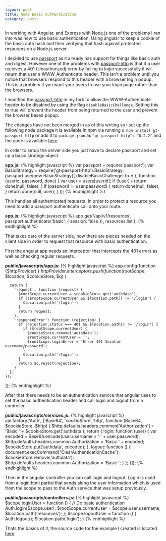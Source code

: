 ```yaml
---
layout: post
title: Node Basic Authentication
category: posts
---
```


In working with Angular, and Express with Node.js one of the problems I ran into was how to use basic authentication.  Using angular to keep a cookie of the basic auth hash and then verifying that hash against protected resources on a Node.js server.

I decided to use [passport](passport) as it already has support for things like basic auth and digest.  However one of the problems with [passport-http](passport-http) is that if a user
recieves a 401 (Unauthorized) error by failing to login successfully it will return that user a WWW-Authenticate header.  This isn't a problem until you notice that browsers respond to this header with a browser login popup.  This is a problem if you want your users to use your login page rather than the browsers.

I modified the [passport-http](passport-http) in my fork to allow the WWW-Authenticate header to be disabled by using the flag `disableBasicChallenge`. Setting this to true will prevent the header from being returned to the user and prevent the browser based popup.

The changes have not been merged in as of this writing so I set up the following node package it is available in npm via running `$ npm install gt-passport-http` or add it to `package.json` as `"gt-passport-http": "0.2.2"` and the code is available [here](gt-passport-http).

In order to setup the server side you just have to declare passport and set up a basic strategy object.

**app.js:**
{% highlight javascript %}
var passport = require('passport');
var BasicStrategy = require('gt-passport-http').BasicStrategy;
passport.use(new BasicStrategy({ disableBasicChallenge: true },
  function (userid, password, done) {
    var user = users[userid];
    if (!user) {
      return done(null, false);
    }
    if (password != user.password) {
      return done(null, false);
    }
    return done(null, user);
  }
));
{% endhighlight %}

This handles all authenticated requests. In order to protect a resource you need to add a passport authenticate call onto your route.

**app.js:**
{% highlight javascript %}
app.get('/api/v1/resources',
  passport.authenticate('basic', { session: false }),
  resources.list
);
{% endhighlight %}

That takes care of the server side, now there are pieces needed on the client side in order to request that resource with basic authentication.

First the angular app needs an interceptor that intercepts the 401 errors as well as checking regular requests.

**public/javascripts/app.js:**
{% highlight javascript %}
app.config(function ($httpProvider) {
  $httpProvider.interceptors.push(
    function ($rootScope, $location, $cookieStore, $q) {

      return {
        'request': function (request) {
          $rootScope.currentUser = $cookieStore.get('authdata');
          if (!$rootScope.currentUser && $location.path() != '/login') {
            $location.path('/login');
          }
          return request;
        },
        'responseError': function (rejection) {
          if (rejection.status === 401 && $location.path() != '/login') {
            if ($rootScope.currentUser) {
              $cookieStore.remove('authdata');
              $rootScope.currentUser = '';
              $rootScope.loginError = 'Error 401 Invalid username/password';
            }
            $location.path('/login');
          }
          return $q.reject(rejection);
        }
      };
    });
});
{% endhighlight %}

After that there needs to be an authentication service that angular uses to set the basic authentication header and call login and logout from a controller.

**public/javascripts/services.js:**
{% highlight javascript %}
api.factory('Auth', ['Base64', '$cookieStore', '$http',
  function (Base64, $cookieStore, $http) {
    $http.defaults.headers.common['Authorization'] =
      'Basic ' + $cookieStore.get('authdata');
    return {
      login: function (user) {
        var encoded = Base64.encode(user.username + ':' + user.password);
        $http.defaults.headers.common.Authorization = 'Basic ' + encoded;
        $cookieStore.put('authdata', encoded);
      },
      logout: function () {
        document.execCommand("ClearAuthenticationCache");
        $cookieStore.remove('authdata');
        $http.defaults.headers.common.Authorization = 'Basic ';
      }
    };
  }]);
{% endhighlight %}

Then in the angular controller you can call login and logout.  Login is used from a login.html partial that sends along the user information which is used from the scope to pass to the Auth service that was setup previously.

**public/javascripts/controllers.js:**
{% highlight javascript %}
$scope.loginUser = function () {
    // Do basic authentication
    Auth.login($scope.user);
    $rootScope.currentUser = $scope.user.username;
    $location.path('resources');
  };
  $scope.logoutUser = function () {
    Auth.logout();
    $location.path('login');
  }
{% endhighlight %}

Thats the basics of it, the source code for the example I created is located [here](node-basic-auth).

[node-basic-auth]: https://github.com/geothird/node-basic-auth
[gt-passport-http]: https://github.com/geothird/passport-http
[passport-http]: https://github.com/jaredhanson/passport-http
[passport]: https://github.com/jaredhanson/passport
